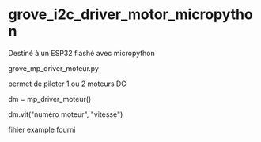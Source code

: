 # grove_i2c_driver_motor_micropython

Destiné à un ESP32 flashé avec micropython

grove_mp_driver_moteur.py

permet de piloter 1 ou 2 moteurs DC

dm = mp_driver_moteur()

dm.vit("numéro moteur", "vitesse")

fihier example fourni
